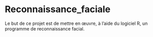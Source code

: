 # Reconnaissance_faciale
Le but de ce projet est de mettre en œuvre, à l’aide du logiciel R, un programme de reconnaissance facial. 
